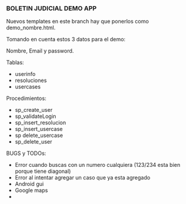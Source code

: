 ### BOLETIN JUDICIAL DEMO APP ###

Nuevos templates en este branch hay que ponerlos como demo_nombre.html.

Tomando en cuenta estos 3 datos para el demo:

Nombre, Email y password. 

Tablas:
- userinfo
- resoluciones
- usercases

Procedimientos:
- sp_create_user
- sp_validateLogin
- sp_insert_resolucion
- sp_insert_usercase
- sp delete_usercase
- sp_delete_user

BUGS y TODOs:
- Error cuando buscas con un numero cualquiera (123/234 esta bien porque tiene diagonal)
- Error al intentar agregar un caso que ya esta agregado
- Android gui
- Google maps
- 
